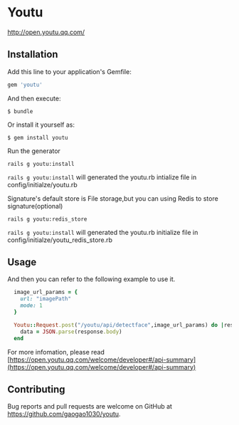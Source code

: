 # Youtu

http://open.youtu.qq.com/

## Installation

Add this line to your application's Gemfile:

```ruby
gem 'youtu'
```

And then execute:

    $ bundle

Or install it yourself as:

    $ gem install youtu

Run the generator
    
    rails g youtu:install

`rails g youtu:install` will generated the youtu.rb intialize file in config/initialze/youtu.rb


Signature's default store is File storage,but you can using Redis to store signature(optional)
  
    rails g youtu:redis_store

`rails g youtu:install` will generated the youtu.rb initialize file in config/initialze/youtu_redis_store.rb


## Usage

And then you can refer to the following example to use it.
```ruby
  image_url_params = {
    url: "imagePath"
    mode: 1
  }

  Youtu::Request.post("/youtu/api/detectface",image_url_params) do |response,request,result|
    data = JSON.parse(response.body)
  end
```

For more infomation, please read [https://open.youtu.qq.com/welcome/developer#/api-summary](https://open.youtu.qq.com/welcome/developer#/api-summary)


## Contributing

Bug reports and pull requests are welcome on GitHub at https://github.com/gaogao1030/youtu.

